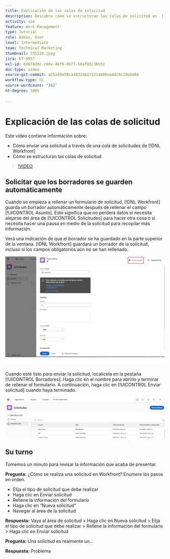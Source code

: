 ```yaml
---
title: Explicación de las colas de solicitud
description: Descubra cómo se estructuran las colas de solicitud en  [!DNL  Workfront]  y cómo enviar una solicitud.
activity: use
feature: Work Management
type: Tutorial
role: Admin, User
level: Intermediate
team: Technical Marketing
thumbnail: 335220.jpeg
jira: KT-8957
exl-id: 8d6f8ddc-c08e-46f6-8b77-50af02c36b5c
doc-type: video
source-git-commit: a25a49e59ca483246271214886ea4dc9c10e8d66
workflow-type: ht
source-wordcount: '262'
ht-degree: 100%

---
```


# Explicación de las colas de solicitud

Este vídeo contiene información sobre:

* Cómo enviar una solicitud a través de una cola de solicitudes de [!DNL  Workfront]
* Cómo se estructuran las colas de solicitud

>[!VIDEO](https://video.tv.adobe.com/v/335220/?quality=12&learn=on)

## Solicitar que los borradores se guarden automáticamente

Cuando se empieza a rellenar un formulario de solicitud, [!DNL Workfront] guarda un borrador automáticamente después de rellenar el campo [!UICONTROL Asunto]. Esto significa que no perderá datos si necesita alejarse del área de [!UICONTROL Solicitudes] para hacer otra cosa o si necesita hacer una pausa en medio de la solicitud para recopilar más información.

Verá una indicación de que el borrador se ha guardado en la parte superior de la ventana. [!DNL Workfront] guardará un borrador de la solicitud, incluso si los campos obligatorios aún no se han rellenado.

![imagen de un borrador de solicitud](assets/queue-mgt-make-a-request-draft-1.png)

Cuando esté listo para enviar la solicitud, localícela en la pestaña [!UICONTROL Borradores]. Haga clic en el nombre para abrirlo y terminar de rellenar el formulario. A continuación, haga clic en [!UICONTROL Enviar solicitud] cuando haya terminado.

![imagen de recuperación de un borrador de solicitud](assets/queue-mgt-make-a-request-draft-2.png)

## Su turno

Tomemos un minuto para revisar la información que acaba de presentar.

**Pregunta:** ¿Cómo se realiza una solicitud en Workfront? Enumere los pasos en orden.

* Elija el tipo de solicitud que debe realizar
* Haga clic en Enviar solicitud
* Rellene la información del formulario
* Haga clic en “Nueva solicitud”
* Navegar al área de la solicitud


**Respuesta:** Vaya al área de solicitud > Haga clic en Nueva solicitud > Elija el tipo de solicitud que debe realizar > Rellene la información del formulario > Haga clic en Enviar solicitud

**Pregunta:** Una solicitud es realmente un...

**Respuesta:** Problema

<!---
You can also access request drafts from the [!UICONTROL Select a Request Type] menu at the top of the window. Select an option from the [!UICONTROL Recent Drafts] section, or start a new request by picking a queue from the [!UICONTROL New Requests] section. Fill everything out like normal, then submit the request.

<!---
image
--->

<!---
Let's take a minute to review the information you were just presented.

How do you make a request in Workfront? List the steps in order.
Choose the request type you need to make
Click Submit request
Fill out the information on the form
Click "New Request"
Navigate to the request area

Answer: Navigate to the request area>Click New Request>Choose the request type you need to make>Fill out the information on the form>Click Submit request

A request is really an......

Answer: Issue
--->
